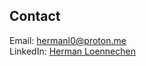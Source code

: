 ## Contact
Email: hermanl0@proton.me  
LinkedIn: [Herman Loennechen](https:/https://www.linkedin.com/in/hermanl0/)
